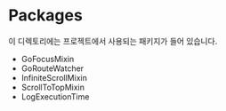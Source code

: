 # Packages

이 디렉토리에는 프로젝트에서 사용되는 패키지가 들어 있습니다. 

- GoFocusMixin 
- GoRouteWatcher
- InfiniteScrollMixin
- ScrollToTopMixin
- LogExecutionTime
